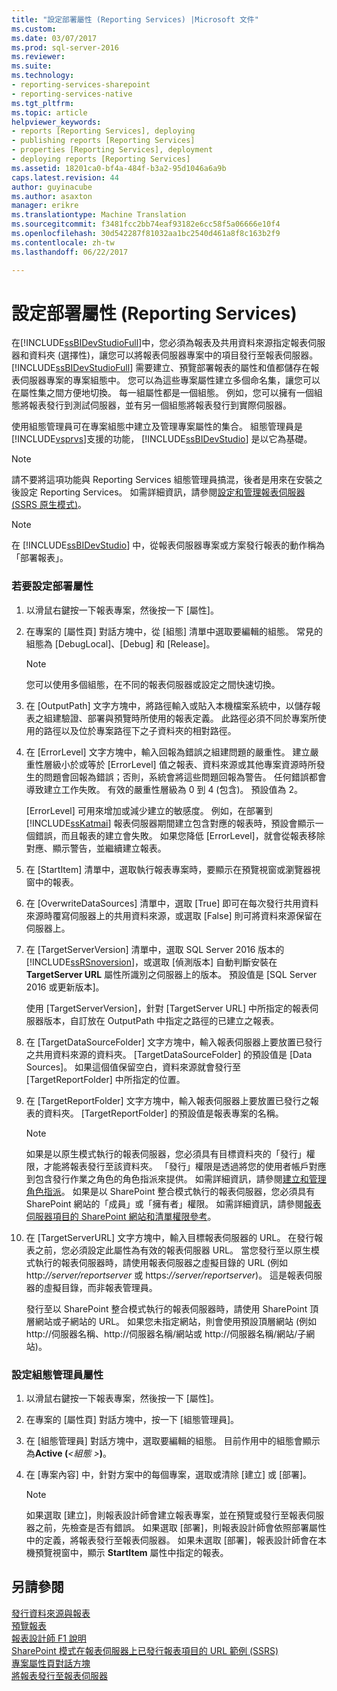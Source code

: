 ```yaml
---
title: "設定部署屬性 (Reporting Services) |Microsoft 文件"
ms.custom: 
ms.date: 03/07/2017
ms.prod: sql-server-2016
ms.reviewer: 
ms.suite: 
ms.technology:
- reporting-services-sharepoint
- reporting-services-native
ms.tgt_pltfrm: 
ms.topic: article
helpviewer_keywords:
- reports [Reporting Services], deploying
- publishing reports [Reporting Services]
- properties [Reporting Services], deployment
- deploying reports [Reporting Services]
ms.assetid: 18201ca0-bf4a-484f-b3a2-95d1046a6a9b
caps.latest.revision: 44
author: guyinacube
ms.author: asaxton
manager: erikre
ms.translationtype: Machine Translation
ms.sourcegitcommit: f3481fcc2bb74eaf93182e6cc58f5a06666e10f4
ms.openlocfilehash: 30d542287f81032aa1bc2540d461a8f8c163b2f9
ms.contentlocale: zh-tw
ms.lasthandoff: 06/22/2017

---
```

# <a name="set-deployment-properties-reporting-services"></a>設定部署屬性 (Reporting Services)
  在[!INCLUDE[ssBIDevStudioFull](../../includes/ssbidevstudiofull-md.md)]中，您必須為報表及共用資料來源指定報表伺服器和資料夾 (選擇性)，讓您可以將報表伺服器專案中的項目發行至報表伺服器。 [!INCLUDE[ssBIDevStudioFull](../../includes/ssbidevstudiofull-md.md)] 需要建立、預覽部署報表的屬性和值都儲存在報表伺服器專案的專案組態中。 您可以為這些專案屬性建立多個命名集，讓您可以在屬性集之間方便地切換。 每一組屬性都是一個組態。 例如，您可以擁有一個組態將報表發行到測試伺服器，並有另一個組態將報表發行到實際伺服器。  
  
 使用組態管理員可在專案組態中建立及管理專案屬性的集合。 組態管理員是 [!INCLUDE[vsprvs](../../includes/vsprvs-md.md)]支援的功能， [!INCLUDE[ssBIDevStudio](../../includes/ssbidevstudio-md.md)] 是以它為基礎。  
  
> [!NOTE]  
>  請不要將這項功能與 Reporting Services 組態管理員搞混，後者是用來在安裝之後設定 Reporting Services。 如需詳細資訊，請參閱[設定和管理報表伺服器 &#40;SSRS 原生模式&#41;](../../reporting-services/report-server/configure-and-administer-a-report-server-ssrs-native-mode.md)。  
  
> [!NOTE]  
>  在 [!INCLUDE[ssBIDevStudio](../../includes/ssbidevstudio-md.md)] 中，從報表伺服器專案或方案發行報表的動作稱為「部署報表」。  
  
### <a name="to-set-deployment-properties"></a>若要設定部署屬性  
  
1.  以滑鼠右鍵按一下報表專案，然後按一下 [屬性]。  
  
2.  在專案的 [屬性頁] 對話方塊中，從 [組態] 清單中選取要編輯的組態。 常見的組態為 [DebugLocal]、[Debug] 和 [Release]。  
  
    > [!NOTE]  
    >  您可以使用多個組態，在不同的報表伺服器或設定之間快速切換。  
  
3.  在 [OutputPath] 文字方塊中，將路徑輸入或貼入本機檔案系統中，以儲存報表之組建驗證、部署與預覽時所使用的報表定義。 此路徑必須不同於專案所使用的路徑以及位於專案路徑下之子資料夾的相對路徑。  
  
4.  在 [ErrorLevel] 文字方塊中，輸入回報為錯誤之組建問題的嚴重性。 建立嚴重性層級小於或等於 [ErrorLevel] 值之報表、資料來源或其他專案資源時所發生的問題會回報為錯誤；否則，系統會將這些問題回報為警告。 任何錯誤都會導致建立工作失敗。 有效的嚴重性層級為 0 到 4 (包含)。 預設值為 2。  
  
     [ErrorLevel] 可用來增加或減少建立的敏感度。 例如，在部署到 [!INCLUDE[ssKatmai](../../includes/sskatmai-md.md)] 報表伺服器期間建立包含對應的報表時，預設會顯示一個錯誤，而且報表的建立會失敗。 如果您降低 [ErrorLevel]，就會從報表移除對應、顯示警告，並繼續建立報表。  
  
5.  在 [StartItem] 清單中，選取執行報表專案時，要顯示在預覽視窗或瀏覽器視窗中的報表。  
  
6.  在 [OverwriteDataSources] 清單中，選取 [True] 即可在每次發行共用資料來源時覆寫伺服器上的共用資料來源，或選取 [False] 則可將資料來源保留在伺服器上。  
  
7.  在 [TargetServerVersion] 清單中，選取 SQL Server 2016 版本的 [!INCLUDE[ssRSnoversion](../../includes/ssrsnoversion-md.md)]，或選取 [偵測版本] 自動判斷安裝在 **TargetServer URL** 屬性所識別之伺服器上的版本。 預設值是 [SQL Server 2016 或更新版本]。  
  
     使用 [TargetServerVersion]，針對 [TargetServer URL] 中所指定的報表伺服器版本，自訂放在 OutputPath 中指定之路徑的已建立之報表。  
  
8.  在 [TargetDataSourceFolder] 文字方塊中，輸入報表伺服器上要放置已發行之共用資料來源的資料夾。 [TargetDataSourceFolder] 的預設值是 [Data Sources]。 如果這個值保留空白，資料來源就會發行至 [TargetReportFolder] 中所指定的位置。  
  
9. 在 [TargetReportFolder] 文字方塊中，輸入報表伺服器上要放置已發行之報表的資料夾。 [TargetReportFolder] 的預設值是報表專案的名稱。  
  
    > [!NOTE]  
    >  如果是以原生模式執行的報表伺服器，您必須具有目標資料夾的「發行」權限，才能將報表發行至該資料夾。 「發行」權限是透過將您的使用者帳戶對應到包含發行作業之角色的角色指派來提供。 如需詳細資訊，請參閱[建立和管理角色指派](../../reporting-services/security/create-and-manage-role-assignments.md)。 如果是以 SharePoint 整合模式執行的報表伺服器，您必須具有 SharePoint 網站的「成員」或「擁有者」權限。 如需詳細資訊，請參閱[報表伺服器項目的 SharePoint 網站和清單權限參考](../../reporting-services/security/sharepoint-site-and-list-permission-reference-for-report-server-items.md)。  
  
10. 在 [TargetServerURL] 文字方塊中，輸入目標報表伺服器的 URL。 在發行報表之前，您必須設定此屬性為有效的報表伺服器 URL。 當您發行至以原生模式執行的報表伺服器時，請使用報表伺服器之虛擬目錄的 URL (例如 http:*//server/reportserver* 或 https:*//server/reportserver*)。 這是報表伺服器的虛擬目錄，而非報表管理員。  
  
     發行至以 SharePoint 整合模式執行的報表伺服器時，請使用 SharePoint 頂層網站或子網站的 URL。 如果您未指定網站，則會使用預設頂層網站 (例如 http://伺服器名稱、http://伺服器名稱/網站或 http://伺服器名稱/網站/子網站)。  
  
### <a name="to-set-configuration-manager-properties"></a>設定組態管理員屬性  
  
1.  以滑鼠右鍵按一下報表專案，然後按一下 [屬性]。  
  
2.  在專案的 [屬性頁] 對話方塊中，按一下 [組態管理員]。  
  
3.  在 [組態管理員] 對話方塊中，選取要編輯的組態。 目前作用中的組態會顯示為**Active (***\<組態 >***)**。  
  
4.  在 [專案內容] 中，針對方案中的每個專案，選取或清除 [建立] 或 [部署]。  
  
    > [!NOTE]  
    >  如果選取 [建立]，則報表設計師會建立報表專案，並在預覽或發行至報表伺服器之前，先檢查是否有錯誤。 如果選取 [部署]，則報表設計師會依照部署屬性中的定義，將報表發行至報表伺服器。 如果未選取 [部署]，報表設計師會在本機預覽視窗中，顯示 **StartItem** 屬性中指定的報表。  
  
## <a name="see-also"></a>另請參閱  
 [發行資料來源與報表](../../reporting-services/reports/publishing-data-sources-and-reports.md)   
 [預覽報表](../../reporting-services/reports/previewing-reports.md)   
 [報表設計師 F1 說明](../../reporting-services/tools/report-designer-f1-help.md)   
 [SharePoint 模式在報表伺服器上已發行報表項目的 URL 範例 &#40;SSRS&#41;](../../reporting-services/tools/url-examples-for-items-on-a-report-server-sharepoint-mode.md)   
 [專案屬性頁對話方塊](../../reporting-services/tools/project-property-pages-dialog-box.md)   
 [將報表發行至報表伺服器](../../reporting-services/reports/publishing-reports-to-a-report-server.md)  
  
  

